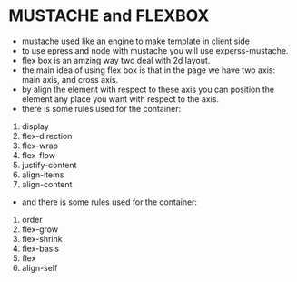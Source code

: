 # MUSTACHE and FLEXBOX

- mustache used like an engine to make template in client side
- to use epress and node with mustache you will use experss-mustache.
- flex box is an amzing way two deal with 2d layout.
- the main idea of using flex box is that in the page we have two axis: main axis, and cross axis.
- by align the element with respect to these axis you can position the element any place you want with respect to the axis.
- there is some rules used for the container:
1. display
1. flex-direction
1. flex-wrap
1. flex-flow
1. justify-content
1. align-items
1. align-content
- and there is some rules used for the container:
1. order
1. flex-grow
1. flex-shrink
1. flex-basis
1. flex
1. align-self
